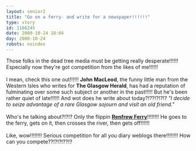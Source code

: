 ```yaml
---
layout: senior2
title: "Go on a ferry- and write for a newspaper!!!!!!"
type: story
id: 1166245
date: 2000-10-24 18:04
day: 2000-10-24
robots: noindex
---
```

Those folks in the dead tree media must be getting really desperate!!!!!! Especially now they're got competition from the likes of me!!!!!!<br/> <br/>I mean, check this one out!!!!!! <b>John MacLeod</b>, the funny little man from the Western Isles who writes for <b>The Glasgow Herald</b>, has had a reputation of fulminating over some such subject or another in the past!!!!! But he's been rather quiet of late!!!!!! And wot does he write about today?!??!?!?!? <i>"I decide to seize advantage of a rare Glasgow sojourn and visit an old friend."</i> <br/> <br/>Who's he talking about?!?!? Only the flippin <a href="http://www.theherald.co.uk/opinion/macleod/archive/24-10-19100-21-5-4.html"><b>Renfrew Ferry</b></a>!!!!!!!! He goes to the ferry, gets on it, then crosses the river, then gets off!!!!!! <br/> <br/>Like, wow!!!!!!!! Serious competition for all you diary weblogs there!!!!!!!! How can you compete??!?!?!??!?
